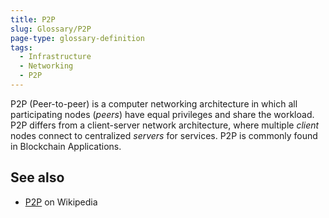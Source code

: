 ```yaml
---
title: P2P
slug: Glossary/P2P
page-type: glossary-definition
tags:
  - Infrastructure
  - Networking
  - P2P
---
```


P2P (Peer-to-peer) is a computer networking architecture in which all participating nodes (_peers_) have equal privileges and share the workload. P2P differs from a client-server network architecture, where multiple _client_ nodes connect to centralized _servers_ for services. P2P is commonly found in Blockchain Applications.

## See also

- [P2P](https://en.wikipedia.org/wiki/Peer-to-peer) on Wikipedia
